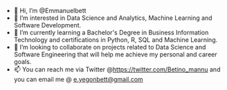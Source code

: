 - 👋 Hi, I’m @Emmanuelbett
- 👀 I’m interested in Data Science and Analytics, Machine Learning and Software Development.
- 🌱 I’m currently learning a Bachelor's Degree in Business Information Technology and certifications in Python, R, SQL and Machine Learning.
- 💞️ I’m looking to collaborate on projects related to Data Science and Software Engineering that will help me achieve my personal and career goals.
- 📫 You can reach me via Twitter @https://twitter.com/Betino_mannu and you can email me @ e.yegonbett@gmail.com

<!---
Emmanuelbett67/Emmanuelbett67 is a ✨ special ✨ repository because its `README.md` (this file) appears on your GitHub profile.
You can click the Preview link to take a look at your changes.
--->

